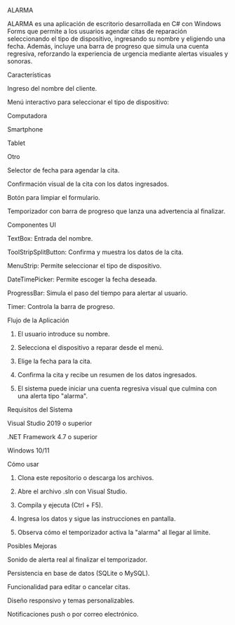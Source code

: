 ALARMA

ALARMA es una aplicación de escritorio desarrollada en C# con Windows Forms que permite a los usuarios agendar citas de reparación seleccionando el tipo de dispositivo, ingresando su nombre y eligiendo una fecha. Además, incluye una barra de progreso que simula una cuenta regresiva, reforzando la experiencia de urgencia mediante alertas visuales y sonoras.

Características

Ingreso del nombre del cliente.

Menú interactivo para seleccionar el tipo de dispositivo:

Computadora

Smartphone

Tablet

Otro


Selector de fecha para agendar la cita.

Confirmación visual de la cita con los datos ingresados.

Botón para limpiar el formulario.

Temporizador con barra de progreso que lanza una advertencia al finalizar.


Componentes UI

TextBox: Entrada del nombre.

ToolStripSplitButton: Confirma y muestra los datos de la cita.

MenuStrip: Permite seleccionar el tipo de dispositivo.

DateTimePicker: Permite escoger la fecha deseada.

ProgressBar: Simula el paso del tiempo para alertar al usuario.

Timer: Controla la barra de progreso.


Flujo de la Aplicación

1. El usuario introduce su nombre.


2. Selecciona el dispositivo a reparar desde el menú.


3. Elige la fecha para la cita.


4. Confirma la cita y recibe un resumen de los datos ingresados.


5. El sistema puede iniciar una cuenta regresiva visual que culmina con una alerta tipo "alarma".



Requisitos del Sistema

Visual Studio 2019 o superior

.NET Framework 4.7 o superior

Windows 10/11


Cómo usar

1. Clona este repositorio o descarga los archivos.


2. Abre el archivo .sln con Visual Studio.


3. Compila y ejecuta (Ctrl + F5).


4. Ingresa los datos y sigue las instrucciones en pantalla.


5. Observa cómo el temporizador activa la "alarma" al llegar al límite.



Posibles Mejoras

Sonido de alerta real al finalizar el temporizador.

Persistencia en base de datos (SQLite o MySQL).

Funcionalidad para editar o cancelar citas.

Diseño responsivo y temas personalizables.

Notificaciones push o por correo electrónico.

